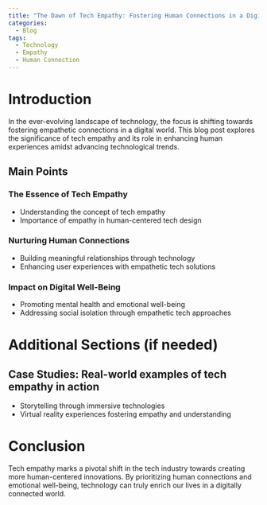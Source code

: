 ```yaml
---
title: "The Dawn of Tech Empathy: Fostering Human Connections in a Digital World"
categories:
  - Blog
tags:
  - Technology
  - Empathy
  - Human Connection
---
```


# Introduction
In the ever-evolving landscape of technology, the focus is shifting towards fostering empathetic connections in a digital world. This blog post explores the significance of tech empathy and its role in enhancing human experiences amidst advancing technological trends.

## Main Points
### The Essence of Tech Empathy
- Understanding the concept of tech empathy
- Importance of empathy in human-centered tech design

### Nurturing Human Connections
- Building meaningful relationships through technology
- Enhancing user experiences with empathetic tech solutions

### Impact on Digital Well-Being
- Promoting mental health and emotional well-being
- Addressing social isolation through empathetic tech approaches

# Additional Sections (if needed)
## Case Studies: Real-world examples of tech empathy in action
- Storytelling through immersive technologies
- Virtual reality experiences fostering empathy and understanding

# Conclusion
Tech empathy marks a pivotal shift in the tech industry towards creating more human-centered innovations. By prioritizing human connections and emotional well-being, technology can truly enrich our lives in a digitally connected world.
